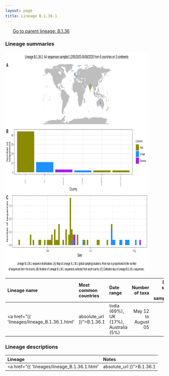 ```yaml
---
layout: page
title: Lineage B.1.36.1
---
```




<p>
<ul class="actions small">
	 <a href="{{ 'lineages/lineage_B.1.36.html' | absolute_url }}" class="button special fit">Go to parent lineage: B.1.36</a>
</ul>
</p>
<h3> Lineage summaries</h3>

<img src="../assets/images/B.1.36.1.svg" alt="B.1.36.1 lineage summary figure" width="90%" height="700px" />


| Lineage name | Most common countries | Date range | Number of taxa |  Days since last sampling | Known Travel | Recall value |
|:-----|:-----|:-------|-------:|-------:|:---------|--------:|
| <a href="{{ 'lineages/lineage_B.1.36.1.html' | absolute_url }}">B.1.36.1</a> | India (69%), UK (17%), Australia (5%) | May 12 to August 05 | 64 |  | 0.92 |

<h3>Lineage descriptions</h3>

| Lineage | Notes |
|:-----|:-----|
| <a href="{{ 'lineages/lineage_B.1.36.1.html' | absolute_url }}">B.1.36.1</a> | Indian lineage |

